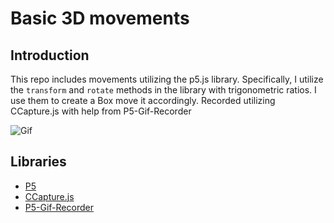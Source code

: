 # Basic 3D movements

## Introduction
This repo includes movements utilizing the p5.js library. Specifically, I utilize the `transform` and `rotate` methods in the library with trigonometric ratios. I use them to create a Box move it accordingly. Recorded utilizing CCapture.js with help from P5-Gif-Recorder

![Gif](https://media.giphy.com/media/RgRwac3gSxkZYc1GkE/giphy.gif)

## Libraries
- [P5](https://p5js.org/)
- [CCapture.js](https://github.com/spite/ccapture.js)
- [P5-Gif-Recorder](https://github.com/datramt/p5js-gif-recorder)